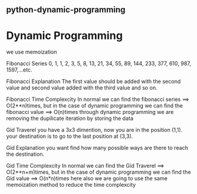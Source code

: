 ## python-dynamic-programming
# Dynamic Programming 
we use memoization 

Fibonacci Series
    0, 1, 1, 2, 3, 5, 8, 13, 21, 34, 55, 89, 144, 233, 377, 610, 987, 1597,...etc.

Fibonacci Explanation 
    The first value should be added with the second value and second value added with the third value and so on.

Fibonacci Time Complexcity
    In normal we can find the fibonacci series ==> O(2**n)times, but in the case of dynamic programming 
    we can find the fibonacci value ==> O(n)times through dynamic programming we are removing 
    the dupilicate iteration by storing the data


Gid Traverel
    you have a 3x3 dimention, now you are in the position (1,1). your destination is to go to the last position at (3,3).

Gid Explanation 
    you want find how many possible ways are there to reach the destination.

Gid Time Complexcity
    In normal we can find the Gid Traverel ==> O(2**n+m)times, but in the case of dynamic programming
    we can find the Gid value ==> O(n*n)times here also we are going to use the same memoization 
    method to reduce the time complexcity
